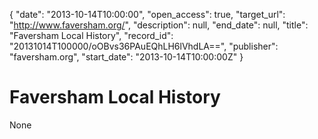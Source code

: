{
  "date": "2013-10-14T10:00:00", 
  "open_access": true, 
  "target_url": "http://www.faversham.org/", 
  "description": null, 
  "end_date": null, 
  "title": "Faversham Local History", 
  "record_id": "20131014T100000/oOBvs36PAuEQhLH6lVhdLA==", 
  "publisher": "faversham.org", 
  "start_date": "2013-10-14T10:00:00Z"
}

# Faversham Local History

None